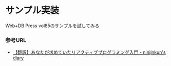 サンプル実装
============================

Web+DB Press vol85のサンプルを試してみる

### 参考URL

- [【翻訳】あなたが求めていたリアクティブプログラミング入門 - ninjinkun's diary](http://ninjinkun.hatenablog.com/entry/introrxja)

